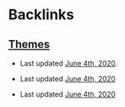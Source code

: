 
# Backlinks
## [Themes](<Themes.md>)
- Last updated [June 4th, 2020](<June 4th, 2020.md>).

- Last updated [June 4th, 2020](<June 4th, 2020.md>)

- Last updated [June 4th, 2020](<June 4th, 2020.md>)

